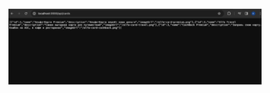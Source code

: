 ![image](https://github.com/TinitaQA/tinitaqa/raw/20b1e71f08b704f2e5a86fca7e86ae13f2672dfb/images/image.png)